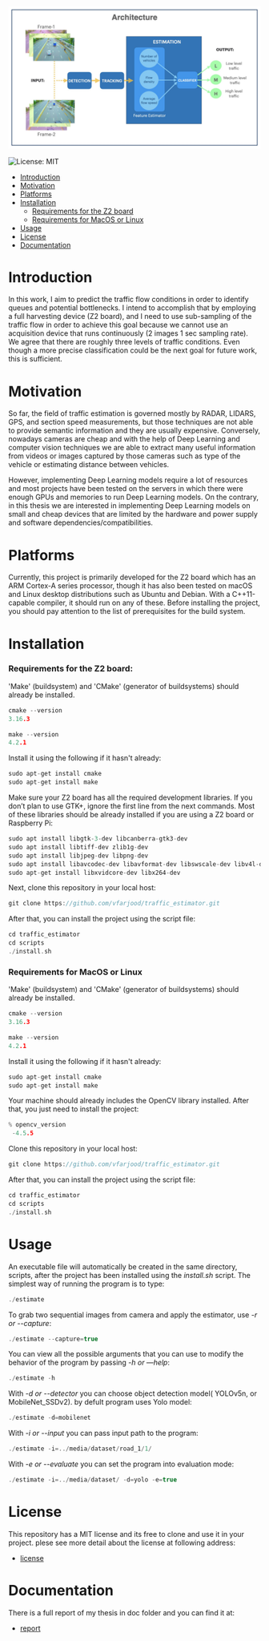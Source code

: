 ![alt text](https://github.com/vfarjood/traffic_estimator/blob/main/doc/Architecture.jpeg?raw=true)

![License: MIT](https://img.shields.io/badge/License-MIT-blue.svg)

- [Introduction](#introduction)
- [Motivation](#motivation)
- [Platforms](#platforms)
- [Installation](#installation)
  - [Requirements for the Z2 board](#requirements-for-the-z2-board)
  - [Requirements for MacOS or Linux](#requirements-for-macos-or-linux)
- [Usage](#usage)
- [License](#license)
- [Documentation](#documentation)

# Introduction

In this work, I aim to predict the traffic flow conditions in order to identify queues and potential bottlenecks. I intend to accomplish that by employing a full harvesting device (Z2 board), and I need to use sub-sampling of the traffic flow in order to achieve this goal because we cannot use an acquisition device that runs continuously (2 images 1 sec sampling rate). We agree that there are roughly three levels of traffic conditions. Even though a more precise classification could be the next goal for future work, this is sufficient.

# Motivation

So far, the field of traffic estimation is governed mostly by RADAR, LIDARS, GPS, and section speed measurements, but those techniques are not able to provide semantic information and they are usually expensive. Conversely, nowadays cameras are cheap and with the help of Deep Learning and computer vision techniques we are able to extract many useful information from videos or images captured by those cameras such as type of the vehicle or estimating distance between vehicles.

However, implementing Deep Learning models require a lot of resources and most projects have been tested on the servers in which there were enough GPUs and memories to run Deep Learning models. On the contrary, in this thesis we are interested in implementing Deep Learning models on small and cheap devices that are limited by the hardware and power supply and software dependencies/compatibilities.


# Platforms
Currently, this project is primarily developed for the Z2 board which has an ARM Cortex-A series processor, though it has also been tested on macOS and Linux desktop distributions such as Ubuntu and Debian. With a C++11-capable compiler, it should run on any of these. 
Before installing the project, you should pay attention to the list of prerequisites for the build system.

# Installation

### Requirements for the Z2 board:
'Make' (buildsystem) and 'CMake' (generator of buildsystems) should already be installed.
```cpp
cmake --version
3.16.3
```
```cpp
make --version
4.2.1
```
Install it using the following if it hasn't already:
```cpp
sudo apt-get install cmake
sudo apt-get install make
```

Make sure your Z2 board has all the required development libraries. If you don’t plan to use GTK+, ignore the first line from the next commands. Most of these libraries should be already installed if you are using a Z2 board or Raspberry Pi:
```cpp
sudo apt install libgtk-3-dev libcanberra-gtk3-dev
sudo apt install libtiff-dev zlib1g-dev
sudo apt install libjpeg-dev libpng-dev
sudo apt install libavcodec-dev libavformat-dev libswscale-dev libv4l-dev
sudo apt-get install libxvidcore-dev libx264-dev
```
Next, clone this repository in your local host:
```cpp
git clone https://github.com/vfarjood/traffic_estimator.git
```
After that, you can install the project using the script file:
```cpp
cd traffic_estimator
cd scripts
./install.sh
```
### Requirements for MacOS or Linux

'Make' (buildsystem) and 'CMake' (generator of buildsystems) should already be installed.
```cpp
cmake --version
3.16.3
```
```cpp
make --version
4.2.1
```
Install it using the following if it hasn't already:
```cpp
sudo apt-get install cmake
sudo apt-get install make
```

Your machine should already includes the OpenCV library installed. After that, you just need to install the project:
```cpp
% opencv_version
 -4.5.5
```
Clone this repository in your local host:
```cpp
git clone https://github.com/vfarjood/traffic_estimator.git
```
After that, you can install the project using the script file:
```cpp
cd traffic_estimator
cd scripts
./install.sh
```

# Usage

An executable file will automatically be created in the same directory, scripts, after the project has been installed using the *install.sh* script. The simplest way of running the program is to type:
```cpp
./estimate
```
To grab two sequential images from camera and apply the estimator, use *-r or --capture*:
```cpp
./estimate --capture=true
```

You can view all the possible arguments that you can use to modify the behavior of the program by passing *-h or —help*:
```cpp
./estimate -h
```

With *-d or --detector* you can choose object detection model( YOLOv5n, or MobileNet_SSDv2). by defult program uses Yolo model:
```cpp
./estimate -d=mobilenet
```
With *-i or --input* you can pass input path to the program:
```cpp
./estimate -i=../media/dataset/road_1/1/
```
With *-e or --evaluate* you can set the program into evaluation mode:
```cpp
./estimate -i=../media/dataset/ -d=yolo -e=true
```

# License
This repository has a MIT license and its free to clone and use it in your project.
plese see more detail about the license at following address:
- [license](https://github.com/vfarjood/traffic_estimator/blob/main/LICENSE.md)

# Documentation
There is a full report of my thesis in doc folder and you can find it at:
- [report](https://github.com/vfarjood/traffic_estimator/tree/main/doc/Thesis_v3.pdf)
